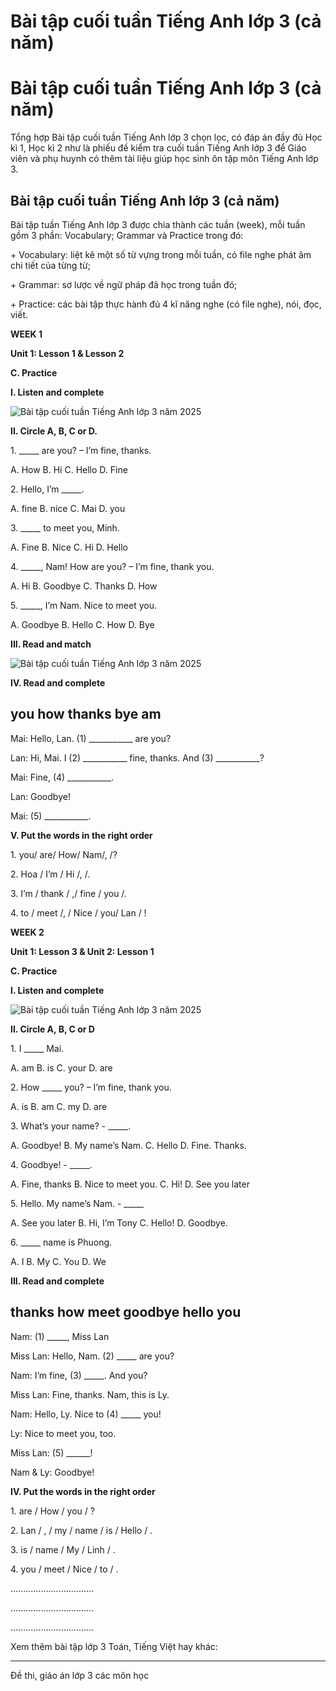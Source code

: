 # Bài tập cuối tuần Tiếng Anh lớp 3 (cả năm)

# Bài tập cuối tuần Tiếng Anh lớp 3 (cả năm)

Tổng hợp Bài tập cuối tuần Tiếng Anh lớp 3 chọn lọc, có đáp án đầy đủ Học kì 1, Học kì 2 như là phiếu đề kiểm tra cuối tuần Tiếng Anh lớp 3 để Giáo viên và phụ huynh có thêm tài liệu giúp học sinh ôn tập môn Tiếng Anh lớp 3.

## Bài tập cuối tuần Tiếng Anh lớp 3 (cả năm)

Bài tập tuần Tiếng Anh lớp 3 được chia thành các tuần (week), mỗi tuần gồm 3 phần: Vocabulary; Grammar và Practice trong đó:

\+ Vocabulary: liệt kê một số từ vựng trong mỗi tuần, có file nghe phát âm chi tiết của từng từ;

\+ Grammar: sơ lược về ngữ pháp đã học trong tuần đó;

\+ Practice: các bài tập thực hành đủ 4 kĩ năng nghe (có file nghe), nói, đọc, viết.

**WEEK 1**

**Unit 1: Lesson 1 & Lesson 2**

**C. Practice**

**I. Listen and complete**

![Bài tập cuối tuần Tiếng Anh lớp 3 năm 2025](https://vietjack.com/bai-tap-cuoi-tuan-lop-3/images/bai-tap-cuoi-tuan-tieng-anh-lop-3-1.PNG)

**II. Circle A, B, C or D.**

1\. _____ are you? – I’m fine, thanks.

A. How B. Hi C. Hello D. Fine

2\. Hello, I’m _____.

A. fine B. nice C. Mai D. you

3\. _____ to meet you, Minh.

A. Fine B. Nice C. Hi D. Hello

4\. _____, Nam! How are you? – I’m fine, thank you.

A. Hi B. Goodbye C. Thanks D. How

5\. _____, I’m Nam. Nice to meet you.

A. Goodbye B. Hello C. How D. Bye

**III. Read and match**

![Bài tập cuối tuần Tiếng Anh lớp 3 năm 2025](https://vietjack.com/bai-tap-cuoi-tuan-lop-3/images/bai-tap-cuoi-tuan-tieng-anh-lop-3-2.PNG)

  


**IV. Read and complete**

you how thanks bye am  
---  
  
Mai: Hello, Lan. (1) ___________ are you?

Lan: Hi, Mai. I (2) ___________ fine, thanks. And (3) ___________?

Mai: Fine, (4) ___________.

Lan: Goodbye!

Mai: (5) ___________.

**V. Put the words in the right order**

1\. you/ are/ How/ Nam/, /?

2\. Hoa / I’m / Hi /, /.

3\. I’m / thank / ,/ fine / you /.

4\. to / meet /, / Nice / you/ Lan / !

**WEEK 2**

**Unit 1: Lesson 3 & Unit 2: Lesson 1**

**C. Practice**

**I. Listen and complete**

![Bài tập cuối tuần Tiếng Anh lớp 3 năm 2025](https://vietjack.com/bai-tap-cuoi-tuan-lop-3/images/bai-tap-cuoi-tuan-tieng-anh-lop-3-3.PNG)

**II. Circle A, B, C or D**

1\. I _____ Mai.

A. am B. is C. your D. are

2\. How _____ you? – I’m fine, thank you.

A. is B. am C. my D. are

3\. What’s your name? - _____.

A. Goodbye! B. My name’s Nam. C. Hello D. Fine. Thanks.

4\. Goodbye! - _____.

A. Fine, thanks B. Nice to meet you. C. Hi! D. See you later

5\. Hello. My name’s Nam. - _____

A. See you later B. Hi, I’m Tony C. Hello! D. Goodbye.

6\. _____ name is Phuong.

A. I B. My C. You D. We

**III. Read and complete**

thanks how meet goodbye hello you  
---  
  
Nam: (1) _____, Miss Lan

Miss Lan: Hello, Nam. (2) _____ are you?

Nam: I’m fine, (3) _____. And you?

Miss Lan: Fine, thanks. Nam, this is Ly.

Nam: Hello, Ly. Nice to (4) _____ you!

Ly: Nice to meet you, too.

Miss Lan: (5) ______!

Nam & Ly: Goodbye!

**IV. Put the words in the right order**

1\. are / How / you / ?

2\. Lan / , / my / name / is / Hello / .

3\. is / name / My / Linh / .

4\. you / meet / Nice / to / .

.................................

.................................

.................................

Xem thêm bài tập lớp 3 Toán, Tiếng Việt hay khác:

* * *

Đề thi, giáo án lớp 3 các môn học
